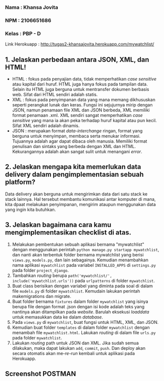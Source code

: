 ### Nama  : Khansa Jovita
### NPM   : 2106651686
### Kelas : PBP - D

Link Herokuapp : http://tugas2-khansajovita.herokuapp.com/mywatchlist/

## 1. Jelaskan perbedaan antara JSON, XML, dan HTML!
- HTML : fokus pada penyajian data, tidak memperhatikan _case sensitive_ atau kapital dari huruf. HTML juga hanya fokus pada tampilan data. Selain itu HTML juga berguna untuk mentransfer dokumen berbasis web. Sifat dari HTML sendiri adalah statis.
- XML : fokus pada penyimpanan data yang mana memang dikhususkan seperti perangkat lunak dan keras. Fungsi ini sejujurnya mirip dengan JSON, namun penamaan file XML dan JSON berbeda, XML memiliki format penamaan .xml. XML sendiri sangat memperhatikan _case sensitive_ yang mana ia akan peka terhadap huruf kapital atau pun kecil. Sifat XML sendiri adalah dinamis. 
- JSON : merupakan format _data-interchange_ ringan, format yang berguna untuk menyimpan, membaca serta menukar informasi. Tujuannya adalah agar dapat dibaca oleh manusia. Memiliki format penulisan dan sintaks yang berbeda dengan XML dan HTML. Kekurangannya adalah akan sangat sulit untuk menangani _error_. 

## 2. Jelaskan mengapa kita memerlukan data delivery dalam pengimplementasian sebuah platform?
Data delivery akan berguna untuk mengirimkan data dari satu stack ke stack lainnya. Hal tersebut membantu komunikasi antar komputer di mana, kita dpaat melakukan penyimpanan, mengirim ataupun menggunakan data yang ingin kita butuhkan. 

## 3. Jelaskan bagaimana cara kamu mengimplementasikan checklist di atas.
1. Melakukan pembentukan sebuah aplikasi bernama "mywatchlist" dengan menggunakan perintah `python manage.py startapp mywatchlist`, dan nanti akan terbentuk folder bernama mywatchlist yang berisi `views.py`, `models.py`, dan lain sebagainya. Kemudian menambahkan nama aplikasi `mywatchlist` pada variabel `INSTALLED_APPS` di `settings.py` pada folder `project_django`.
2. Tambahkan _routing_ berupa `path('mywatchlist/', include('mywatchlist.urls'))` pada `urlpatterns` di folder `mywatchlist`.
3. Buat class berisikan dengan variabel yang diminta pada soal di dalam file `models.py` di folder `mywatchlist`. Kemudain lakukan perintah makemigrations dan migrate. 
4. Buat folder bernama `fixtures` dalam folder `mywatchlist` yang isinya berupa file dengan format .json dengan isi kode adalah teks yang nantinya akan ditampilkan pada _website_. Barulah eksekusi _loaddata_ untuk memasukkan data ke dalam _database_.
5. Pada `views.py` di `mywatchlist`, buat fungsi untuk HTML, XML, dan JSON.
6. Kemudian buat folder `templates` di dalam folder `mywatchlist` dengan menambah file `mywatchlist.html`. Lakukan _routing_ di dalam file `urls.py` pada folder `mywatchlist`. 
7. Lakukan _routing_ path untuk JSON dan XML. Jika sudah semua dilakukan, maka dapat lakukan `add`, `commit`, `push`. Dan deploy akan secara otomatis akan me-_re-run_ kembali untuk aplikasi pada Herokuapp.

## Screenshot POSTMAN

